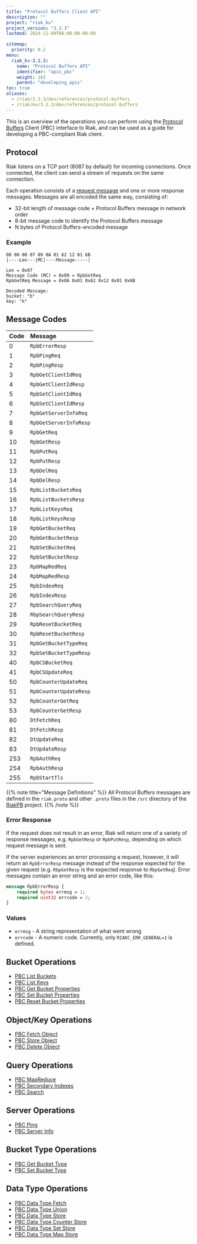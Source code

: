 ```yaml
---
title: "Protocol Buffers Client API"
description: ""
project: "riak_kv"
project_version: "3.2.3"
lastmod: 2024-12-09T00:00:00-00:00

sitemap:
  priority: 0.2
menu:
  riak_kv-3.2.3:
    name: "Protocol Buffers API"
    identifier: "apis_pbc"
    weight: 103
    parent: "developing_apis"
toc: true
aliases:
  - /riak/3.2.3/dev/references/protocol-buffers
  - /riak/kv/3.2.3/dev/references/protocol-buffers
---
```


This is an overview of the operations you can perform using the
[Protocol Buffers](https://code.google.com/p/protobuf/) Client (PBC)
interface to Riak, and can be used as a guide for developing a
PBC-compliant Riak client.

## Protocol

Riak listens on a TCP port (8087 by default) for incoming connections.
Once connected, the client can send a stream of requests on the same
connection.

Each operation consists of a [request message](https://developers.google.com/protocol-buffers/docs/encoding) and one or more response messages. Messages are all encoded the same way, consisting of:

* 32-bit length of message code + Protocol Buffers message in network
  order
* 8-bit message code to identify the Protocol Buffers message
* N bytes of Protocol Buffers-encoded message

### Example

```
00 00 00 07 09 0A 01 62 12 01 6B
|----Len---|MC|----Message-----|

Len = 0x07
Message Code (MC) = 0x09 = RpbGetReq
RpbGetReq Message = 0x0A 0x01 0x62 0x12 0x01 0x6B

Decoded Message:
bucket: "b"
key: "k"
```

## Message Codes

Code | Message |
:----|:--------|
0 | `RpbErrorResp` |
1 | `RpbPingReq` |
2 | `RpbPingResp` |
3 | `RpbGetClientIdReq` |
4 | `RpbGetClientIdResp` |
5 | `RpbSetClientIdReq` |
6 | `RpbSetClientIdResp` |
7 | `RpbGetServerInfoReq` |
8 | `RpbGetServerInfoResp` |
9 | `RpbGetReq` |
10 | `RpbGetResp` |
11 | `RpbPutReq` |
12 | `RpbPutResp` |
13 | `RpbDelReq` |
14 | `RpbDelResp` |
15 | `RpbListBucketsReq` |
16 | `RpbListBucketsResp` |
17 | `RpbListKeysReq` |
18 | `RpbListKeysResp` |
19 | `RpbGetBucketReq` |
20 | `RpbGetBucketResp` |
21 | `RpbSetBucketReq` |
22 | `RpbSetBucketResp` |
23 | `RpbMapRedReq` |
24 | `RpbMapRedResp` |
25 | `RpbIndexReq` |
26 | `RpbIndexResp` |
27 | `RpbSearchQueryReq` |
28 | `RbpSearchQueryResp` |
29 | `RpbResetBucketReq` |
30 | `RpbResetBucketResp` |
31 | `RpbGetBucketTypeReq` |
32 | `RpbSetBucketTypeResp` |
40 | `RpbCSBucketReq` |
41 | `RpbCSUpdateReq` |
50 | `RpbCounterUpdateReq` |
51 | `RpbCounterUpdateResp` |
52 | `RpbCounterGetReq` |
53 | `RpbCounterGetResp` |
80 | `DtFetchReq` |
81 | `DtFetchResp` |
82 | `DtUpdateReq` |
83 | `DtUpdateResp` |
253 | `RpbAuthReq` |
254 | `RpbAuthResp` |
255 | `RpbStartTls` |

{{% note title="Message Definitions" %}}
All Protocol Buffers messages are defined in the `riak.proto` and other
`.proto` files in the `/src` directory of the
<a href="https://github.com/basho/riak_pb">RiakPB</a> project.
{{% /note %}}

### Error Response

If the request does not result in an error, Riak will return one of a
variety of response messages, e.g. `RpbGetResp` or `RpbPutResp`,
depending on which request message is sent.

If the server experiences an error processing a request, however, it
will return an `RpbErrorResp` message instead of the response expected
for the given request (e.g. `RbpGetResp` is the expected response to
`RbpGetReq`). Error messages contain an error string and an error code,
like this:

```protobuf
message RpbErrorResp {
    required bytes errmsg = 1;
    required uint32 errcode = 2;
}
```

### Values

* `errmsg` - A string representation of what went wrong
* `errcode` - A numeric code. Currently, only `RIAKC_ERR_GENERAL=1`
  is defined.

## Bucket Operations

* [PBC List Buckets]({{<baseurl>}}riak/kv/3.2.3/developing/api/protocol-buffers/list-buckets)
* [PBC List Keys]({{<baseurl>}}riak/kv/3.2.3/developing/api/protocol-buffers/list-keys)
* [PBC Get Bucket Properties]({{<baseurl>}}riak/kv/3.2.3/developing/api/protocol-buffers/get-bucket-props)
* [PBC Set Bucket Properties]({{<baseurl>}}riak/kv/3.2.3/developing/api/protocol-buffers/set-bucket-props)
* [PBC Reset Bucket Properties]({{<baseurl>}}riak/kv/3.2.3/developing/api/protocol-buffers/reset-bucket-props)

## Object/Key Operations

* [PBC Fetch Object]({{<baseurl>}}riak/kv/3.2.3/developing/api/protocol-buffers/fetch-object)
* [PBC Store Object]({{<baseurl>}}riak/kv/3.2.3/developing/api/protocol-buffers/store-object)
* [PBC Delete Object]({{<baseurl>}}riak/kv/3.2.3/developing/api/protocol-buffers/delete-object)

## Query Operations

* [PBC MapReduce]({{<baseurl>}}riak/kv/3.2.3/developing/api/protocol-buffers/mapreduce)
* [PBC Secondary Indexes]({{<baseurl>}}riak/kv/3.2.3/developing/api/protocol-buffers/secondary-indexes)
* [PBC Search]({{<baseurl>}}riak/kv/3.2.3/developing/api/protocol-buffers/search)

## Server Operations

* [PBC Ping]({{<baseurl>}}riak/kv/3.2.3/developing/api/protocol-buffers/ping)
* [PBC Server Info]({{<baseurl>}}riak/kv/3.2.3/developing/api/protocol-buffers/server-info)

## Bucket Type Operations

* [PBC Get Bucket Type]({{<baseurl>}}riak/kv/3.2.3/developing/api/protocol-buffers/get-bucket-type)
* [PBC Set Bucket Type]({{<baseurl>}}riak/kv/3.2.3/developing/api/protocol-buffers/set-bucket-type)

## Data Type Operations

* [PBC Data Type Fetch]({{<baseurl>}}riak/kv/3.2.3/developing/api/protocol-buffers/dt-fetch)
* [PBC Data Type Union]({{<baseurl>}}riak/kv/3.2.3/developing/api/protocol-buffers/dt-union)
* [PBC Data Type Store]({{<baseurl>}}riak/kv/3.2.3/developing/api/protocol-buffers/dt-store)
* [PBC Data Type Counter Store]({{<baseurl>}}riak/kv/3.2.3/developing/api/protocol-buffers/dt-counter-store)
* [PBC Data Type Set Store]({{<baseurl>}}riak/kv/3.2.3/developing/api/protocol-buffers/dt-set-store)
* [PBC Data Type Map Store]({{<baseurl>}}riak/kv/3.2.3/developing/api/protocol-buffers/dt-map-store)

